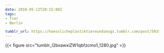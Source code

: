 ```yaml
---
date: 2010-05-12T20:15:00Z
tags:
- Tier
- Berlin

tumblr_url: https://haesslicheplastiktiereundzeugs.tumblr.com/post/593549900
---
```

{{< figure src="tumblr_l2bxawxiZW1qbfzcmo1_1280.jpg" >}}
